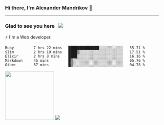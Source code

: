 ### Hi there, I'm Alexander Mandrikov 👋

- - -

### Glad to see you here &nbsp; ![](https://komarev.com/ghpvc/?username=nunsez&color=blue&label=visitors)

⚡ I'm a Web developer.

<!--✨ My GitHub <a href="https://nunsez.github.io/" target="_blank">resume link</a>-->

<!--
**nunsez/nunsez** is a ✨ _special_ ✨ repository because its `README.md` (this file) appears on your GitHub profile.

Here are some ideas to get you started:

- 🔭 I’m currently working on ...
- 🌱 I’m currently learning ...
- 👯 I’m looking to collaborate on ...
- 🤔 I’m looking for help with ...
- 💬 Ask me about ...
- 📫 How to reach me: ...
- 😄 Pronouns: ...
- ⚡ Fun fact: ...
-->


<!--START_SECTION:waka-->

```text
Ruby         7 hrs 22 mins   ██████████████░░░░░░░░░░░   55.71 %
Slim         2 hrs 19 mins   ████▒░░░░░░░░░░░░░░░░░░░░   17.51 %
Elixir       2 hrs 8 mins    ████░░░░░░░░░░░░░░░░░░░░░   16.16 %
Markdown     45 mins         █▒░░░░░░░░░░░░░░░░░░░░░░░   05.76 %
Other        37 mins         █▒░░░░░░░░░░░░░░░░░░░░░░░   04.78 %
```

<!--END_SECTION:waka-->

<span>
<img height="160em" src="https://github-readme-stats.vercel.app/api?username=nunsez&show_icons=true&count_private=true&hide_border=true&hide=issues" />
<img src="https://github-readme-stats.vercel.app/api/top-langs/?username=nunsez&layout=compact&hide_border=true" />
</span>

<!--
[![willianrod's wakatime stats](https://github-readme-stats.vercel.app/api/wakatime?username=nunsez&hide_border=true)](https://github.com/anuraghazra/github-readme-stats)
-->
